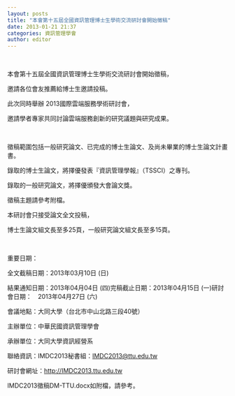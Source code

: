 ```yaml
---
layout: posts
title: "本會第十五屆全國資訊管理博士生學術交流研討會開始徵稿"
date: 2013-01-21 21:37
categories: 資訊管理學會
author: editor
---
```


 

本會第十五屆全國資訊管理博士生學術交流研討會開始徵稿，

邀請各位會友推薦給博士生邀請投稿。

此次同時舉辦 2013國際雲端服務學術研討會，

邀請學者專家共同討論雲端服務創新的研究議題與研究成果。

 

徵稿範圍包括一般研究論文、已完成的博士生論文、及尚未畢業的博士生論文計畫書。

錄取的博士生論文，將擇優發表『資訊管理學報』（TSSCI）之專刊。

錄取的一般研究論文，將擇優頒發大會論文獎。

徵稿主題請參考附檔。

本研討會只接受論文全文投稿，

博士生論文組文長至多25頁，一般研究論文組文長至多15頁。

 

重要日期：

全文截稿日期：2013年03月10日 (日)

結果通知日期：2013年04月04日 (四)完稿截止日期：2013年04月15日 (一)研討會日期：　2013年04月27日 (六)

會議地點：大同大學（台北市中山北路三段40號）

主辦單位：中華民國資訊管理學會



承辦單位：大同大學資訊經營系

聯絡資訊：IMDC2013秘書組：IMDC2013@ttu.edu.tw　　

研討會網址：http://IMDC2013.ttu.edu.tw



IMDC2013徵稿DM-TTU.docx如附檔，請參考。
